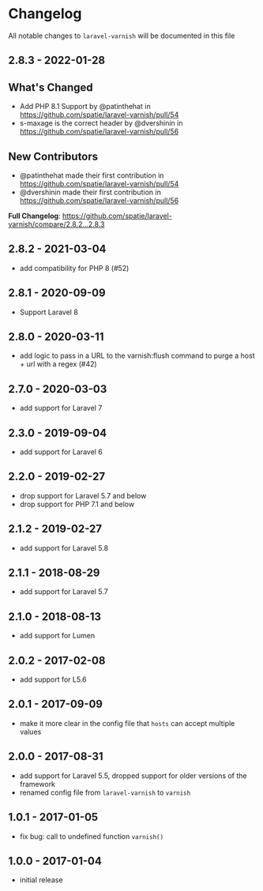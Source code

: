 # Changelog

All notable changes to `laravel-varnish` will be documented in this file

## 2.8.3 - 2022-01-28

## What's Changed

- Add PHP 8.1 Support by @patinthehat in https://github.com/spatie/laravel-varnish/pull/54
- s-maxage is the correct header by @dvershinin in https://github.com/spatie/laravel-varnish/pull/56

## New Contributors

- @patinthehat made their first contribution in https://github.com/spatie/laravel-varnish/pull/54
- @dvershinin made their first contribution in https://github.com/spatie/laravel-varnish/pull/56

**Full Changelog**: https://github.com/spatie/laravel-varnish/compare/2.8.2...2.8.3

## 2.8.2 - 2021-03-04

- add compatibility for PHP 8 (#52)

## 2.8.1 - 2020-09-09

- Support Laravel 8

## 2.8.0 - 2020-03-11

- add logic to pass in a URL to the varnish:flush command to purge a host + url with a regex (#42)

## 2.7.0 - 2020-03-03

- add support for Laravel 7

## 2.3.0 - 2019-09-04

- add support for Laravel 6

## 2.2.0 - 2019-02-27

- drop support for Laravel 5.7 and below
- drop support for PHP 7.1 and below

## 2.1.2 - 2019-02-27

- add support for Laravel 5.8

## 2.1.1 - 2018-08-29

- add support for Laravel 5.7

## 2.1.0 - 2018-08-13

- add support for Lumen

## 2.0.2 - 2017-02-08

- add support for L5.6

## 2.0.1 - 2017-09-09

- make it more clear in the config file that `hosts` can accept multiple values

## 2.0.0 - 2017-08-31

- add support for Laravel 5.5, dropped support for older versions of the framework
- renamed config file from `laravel-varnish` to `varnish`

## 1.0.1 - 2017-01-05

- fix bug: call to undefined function `varnish()`

## 1.0.0 - 2017-01-04

- initial release
